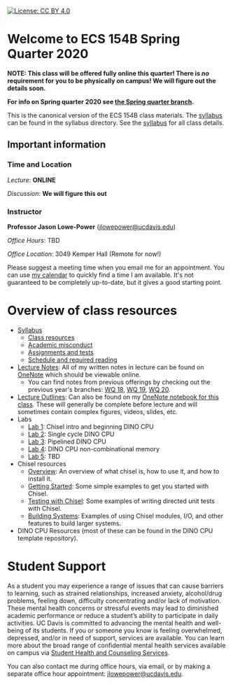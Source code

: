[![License: CC BY 4.0](https://img.shields.io/badge/License-CC%20BY%204.0-lightgrey.svg)](https://creativecommons.org/licenses/by/4.0/)

# Welcome to ECS 154B Spring Quarter 2020

**NOTE: This class will be offered fully online this quarter!
There is *no* requirement for you to be physically on campus!
We will figure out the details soon.**

**For info on Spring quarter 2020 see [the Spring quarter branch](https://github.com/jlpteaching/ECS154B/blob/sq20/README.md).**

This is the canonical version of the ECS 154B class materials.
The [syllabus](syllabus/syllabus.md) can be found in the syllabus directory.
See the [syllabus](syllabus/syllabus.md) for all class details.

## Important information

### Time and Location

*Lecture*: **ONLINE**

*Discussion*: **We will figure this out**

### Instructor

**Professor Jason Lowe-Power** (<jlowepower@ucdavis.edu>)

*Office Hours*: TBD

*Office Location*: 3049 Kemper Hall (Remote for now!)

Please suggest a meeting time when you email me for an appointment.
You can use [my calendar](https://calendar.google.com/calendar/embed?src=jlowepower%40ucdavis.edu&ctz=America%2FLos_Angeles) to quickly find a time I am available.
It's not guaranteed to be completely up-to-date, but it gives a good starting point.

# Overview of class resources

- [Syllabus](syllabus/syllabus.md)
  - [Class resources]()
  - [Academic misconduct](syllabus/syllabus.md#academic-misconduct)
  - [Assignments and tests](syllabus/syllabus.md#assignments-and-tests)
  - [Schedule and required reading](syllabus/schedule.csv)
- [Lecture Notes](): All of my written notes in lecture can be found on [OneNote]() which should be viewable online.
  - You can find notes from previous offerings by checking out the previous year's branches: [WQ 18](https://github.com/jlpteaching/ECS154B/tree/wq18/lecture%20notes), [WQ 19](https://github.com/jlpteaching/ECS154B/tree/wq19/lecture%20notes), [WQ 20](https://ucdavis365-my.sharepoint.com/:o:/g/personal/jlowepower_ucdavis_edu/EvMxZRE7fVlDi8i7tyjv_pYBAIM9TMFFsX3NkKT68kXhCQ?e=vSLDcX).
- [Lecture Outlines](): Can also be found on my [OneNote notebook for this class](). These will generally be complete before lecture and will sometimes contain complex figures, videos, slides, etc.
- Labs
  - [Lab 1](https://github.com/jlpteaching/dinocpu-wq20/blob/master/assignments/assignment-1.md): Chisel intro and beginning DINO CPU
  - [Lab 2](https://github.com/jlpteaching/dinocpu-wq20/blob/master/assignments/assignment-2.md): Single cycle DINO CPU
  - [Lab 3](https://github.com/jlpteaching/dinocpu-wq20/blob/master/assignments/assignment-3.md): Pipelined DINO CPU
  - [Lab 4](https://github.com/jlpteaching/dinocpu-wq20/blob/master/assignments/assignment-4.md): DINO CPU non-combinational memory
  - [Lab 5](): TBD
- Chisel resources
  - [Overview](chisel-notes/overview.md): An overview of what chisel is, how to use it, and how to install it.
  - [Getting Started](chisel-notes/getting-started.md): Some simple examples to get you started with Chisel.
  - [Testing with Chisel](chisel-notes/testing.md): Some examples of writing directed unit tests with Chisel.
  - [Building Systems](chisel-notes/building-systems.md): Examples of using Chisel modules, I/O, and other features to build larger systems.
- DINO CPU Resources (most of these can be found in the DINO CPU template repository).

# Student Support

As a student you may experience a range of issues that can cause barriers to learning, such as strained relationships, increased anxiety, alcohol/drug problems, feeling down, difficulty concentrating and/or lack of motivation.
These mental health concerns or stressful events may lead to diminished academic performance or reduce a student’s ability to participate in daily activities.
UC Davis is committed to advancing the mental health and well-being of its students.
If you or someone you know is feeling overwhelmed, depressed, and/or in need of support, services are available.
You can learn more about the broad range of confidential mental health services available on campus via [Student Health and Counseling Services](https://shcs.ucdavis.edu/).

You can also contact me during office hours, via email, or by making a separate office hour appointment: [jlowepower@ucdavis.edu](mailto:jlowepower@ucdavis.edu).
